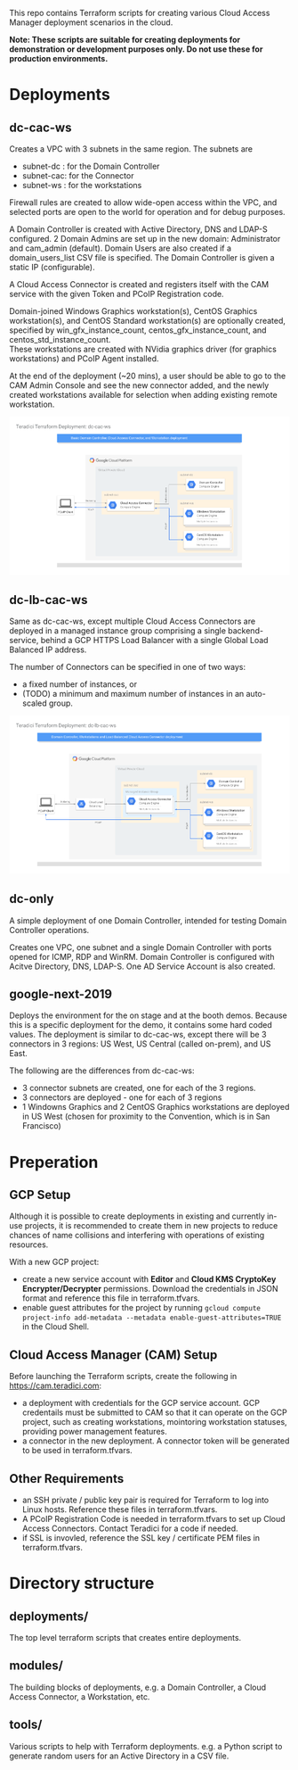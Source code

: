 This repo contains Terraform scripts for creating various Cloud Access Manager
deployment scenarios in the cloud.

__Note: These scripts are suitable for creating deployments for demonstration or development purposes only. Do not use these for production environments.__

# Deployments
## dc-cac-ws
Creates a VPC with 3 subnets in the same region. The subnets are
- subnet-dc : for the Domain Controller
- subnet-cac: for the Connector
- subnet-ws : for the workstations

Firewall rules are created to allow wide-open access within the VPC, and
selected ports are open to the world for operation and for debug purposes.

A Domain Controller is created with Active Directory, DNS and LDAP-S configured.
2 Domain Admins are set up in the new domain: Administrator and cam_admin
(default). Domain Users are also created if a domain_users_list CSV file is
specified. The Domain Controller is given a static IP (configurable).

A Cloud Access Connector is created and registers itself with the CAM service
with the given Token and PCoIP Registration code.

Domain-joined Windows Graphics workstation(s), CentOS Graphics workstation(s), 
and CentOS Standard workstation(s) are optionally created, specified by 
win_gfx_instance_count, centos_gfx_instance_count, and centos_std_instance_count.  
These workstations are created with
NVidia graphics driver (for graphics workstations) and PCoIP Agent installed.

At the end of the deployment (~20 mins), a user should be able to go to the CAM
Admin Console and see the new connector added, and the newly created
workstations available for selection when adding existing remote workstation.

![dc-cac-ws diagram](./dc-cac-ws.png)

## dc-lb-cac-ws
Same as dc-cac-ws, except multiple Cloud Access Connectors are deployed in a
managed instance group comprising a single backend-service, behind a GCP HTTPS Load Balancer
with a single Global Load Balanced IP address.

The number of Connectors can be specified in one of two ways:
- a fixed number of instances, or
- (TODO) a minimum and maximum number of instances in an auto-scaled group.

![dc-lb-cac-ws diagram](./dc-lb-cac-ws.png)

## dc-only
A simple deployment of one Domain Controller, intended for testing Domain Controller operations.

Creates one VPC, one subnet and a single Domain Controller with ports opened
for ICMP, RDP and WinRM.  Domain Controller is configured with Acitve
Directory, DNS, LDAP-S.  One AD Service Account is also created.

## google-next-2019
Deploys the environment for the on stage and at the booth demos. Because this
is a specific deployment for the demo, it contains some hard coded values.
The deployment is similar to dc-cac-ws, except there will be 3 connectors in
3 regions: US West, US Central (called on-prem), and US East.

The following are the differences from dc-cac-ws:
- 3 connector subnets are created, one for each of the 3 regions.
- 3 connectors are deployed - one for each of 3 regions
- 1 Windowns Graphics and 2 CentOS Graphics workstations are deployed in US
  West (chosen for proximity to the Convention, which is in San Francisco)

# Preperation
## GCP Setup
Although it is possible to create deployments in existing and currently in-use projects, it is recommended to create them in new projects to reduce chances of name collisions and interfering with operations of existing resources.

With a new GCP project:
- create a new service account with __Editor__ and __Cloud KMS CryptoKey Encrypter/Decrypter__ permissions. Download the credentials in JSON format and reference this file in terraform.tfvars.
- enable guest attributes for the project by running ```gcloud compute project-info add-metadata --metadata enable-guest-attributes=TRUE``` in the Cloud Shell.

## Cloud Access Manager (CAM) Setup
Before launching the Terraform scripts, create the following in https://cam.teradici.com:
- a deployment with credentials for the GCP service account. GCP credentails must be submitted to CAM so that it can operate on the GCP project, such as creating workstations, mointoring workstation statuses, providing power management features.
- a connector in the new deployment.  A connector token will be generated to be used in terraform.tfvars.

## Other Requirements
- an SSH private / public key pair is required for Terraform to log into Linux hosts. Reference these files in terraform.tfvars.
- A PCoIP Registration Code is needed in terraform.tfvars to set up Cloud Access Connectors. Contact Teradici for a code if needed.
- if SSL is invovled, reference the SSL key / certificate PEM files in terraform.tfvars.

# Directory structure
## deployments/
The top level terraform scripts that creates entire deployments.

## modules/
The building blocks of deployments, e.g. a Domain Controller, a Cloud Access
Connector, a Workstation, etc.

## tools/
Various scripts to help with Terraform deployments.  e.g. a Python script to
generate random users for an Active Directory in a CSV file.
